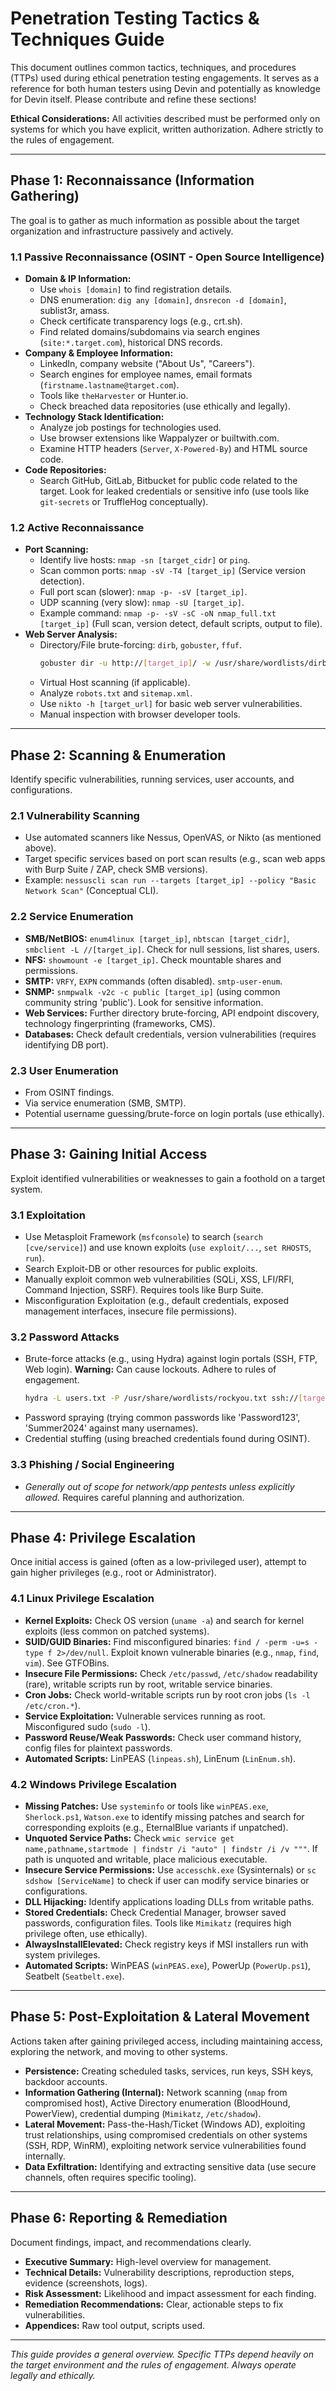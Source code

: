 # Penetration Testing Tactics & Techniques Guide

This document outlines common tactics, techniques, and procedures (TTPs) used during ethical penetration testing engagements. It serves as a reference for both human testers using Devin and potentially as knowledge for Devin itself. Please contribute and refine these sections!

**Ethical Considerations:** All activities described must be performed only on systems for which you have explicit, written authorization. Adhere strictly to the rules of engagement.

---

## Phase 1: Reconnaissance (Information Gathering)

The goal is to gather as much information as possible about the target organization and infrastructure passively and actively.

### 1.1 Passive Reconnaissance (OSINT - Open Source Intelligence)

* **Domain & IP Information:**
    * Use `whois [domain]` to find registration details.
    * DNS enumeration: `dig any [domain]`, `dnsrecon -d [domain]`, sublist3r, amass.
    * Check certificate transparency logs (e.g., crt.sh).
    * Find related domains/subdomains via search engines (`site:*.target.com`), historical DNS records.
* **Company & Employee Information:**
    * LinkedIn, company website ("About Us", "Careers").
    * Search engines for employee names, email formats (`firstname.lastname@target.com`).
    * Tools like `theHarvester` or Hunter.io.
    * Check breached data repositories (use ethically and legally).
* **Technology Stack Identification:**
    * Analyze job postings for technologies used.
    * Use browser extensions like Wappalyzer or builtwith.com.
    * Examine HTTP headers (`Server`, `X-Powered-By`) and HTML source code.
* **Code Repositories:**
    * Search GitHub, GitLab, Bitbucket for public code related to the target. Look for leaked credentials or sensitive info (use tools like `git-secrets` or TruffleHog conceptually).

### 1.2 Active Reconnaissance

* **Port Scanning:**
    * Identify live hosts: `nmap -sn [target_cidr]` or `ping`.
    * Scan common ports: `nmap -sV -T4 [target_ip]` (Service version detection).
    * Full port scan (slower): `nmap -p- -sV [target_ip]`.
    * UDP scanning (very slow): `nmap -sU [target_ip]`.
    * Example command: `nmap -p- -sV -sC -oN nmap_full.txt [target_ip]` (Full scan, version detect, default scripts, output to file).
* **Web Server Analysis:**
    * Directory/File brute-forcing: `dirb`, `gobuster`, `ffuf`.
        ```bash
        gobuster dir -u http://[target_ip]/ -w /usr/share/wordlists/dirbuster/directory-list-2.3-medium.txt -x php,txt,html
        ```
    * Virtual Host scanning (if applicable).
    * Analyze `robots.txt` and `sitemap.xml`.
    * Use `nikto -h [target_url]` for basic web server vulnerabilities.
    * Manual inspection with browser developer tools.

---

## Phase 2: Scanning & Enumeration

Identify specific vulnerabilities, running services, user accounts, and configurations.

### 2.1 Vulnerability Scanning

* Use automated scanners like Nessus, OpenVAS, or Nikto (as mentioned above).
* Target specific services based on port scan results (e.g., scan web apps with Burp Suite / ZAP, check SMB versions).
* Example: `nessuscli scan run --targets [target_ip] --policy "Basic Network Scan"` (Conceptual CLI).

### 2.2 Service Enumeration

* **SMB/NetBIOS:** `enum4linux [target_ip]`, `nbtscan [target_cidr]`, `smbclient -L //[target_ip]`. Check for null sessions, list shares, users.
* **NFS:** `showmount -e [target_ip]`. Check mountable shares and permissions.
* **SMTP:** `VRFY`, `EXPN` commands (often disabled). `smtp-user-enum`.
* **SNMP:** `snmpwalk -v2c -c public [target_ip]` (using common community string 'public'). Look for sensitive information.
* **Web Services:** Further directory brute-forcing, API endpoint discovery, technology fingerprinting (frameworks, CMS).
* **Databases:** Check default credentials, version vulnerabilities (requires identifying DB port).

### 2.3 User Enumeration

* From OSINT findings.
* Via service enumeration (SMB, SMTP).
* Potential username guessing/brute-force on login portals (use ethically).

---

## Phase 3: Gaining Initial Access

Exploit identified vulnerabilities or weaknesses to gain a foothold on a target system.

### 3.1 Exploitation

* Use Metasploit Framework (`msfconsole`) to search (`search [cve/service]`) and use known exploits (`use exploit/...`, `set RHOSTS`, `run`).
* Search Exploit-DB or other resources for public exploits.
* Manually exploit common web vulnerabilities (SQLi, XSS, LFI/RFI, Command Injection, SSRF). Requires tools like Burp Suite.
* Misconfiguration Exploitation (e.g., default credentials, exposed management interfaces, insecure file permissions).

### 3.2 Password Attacks

* Brute-force attacks (e.g., using Hydra) against login portals (SSH, FTP, Web login). **Warning:** Can cause lockouts. Adhere to rules of engagement.
    ```bash
    hydra -L users.txt -P /usr/share/wordlists/rockyou.txt ssh://[target_ip]
    ```
* Password spraying (trying common passwords like 'Password123', 'Summer2024' against many usernames).
* Credential stuffing (using breached credentials found during OSINT).

### 3.3 Phishing / Social Engineering

* *Generally out of scope for network/app pentests unless explicitly allowed.* Requires careful planning and authorization.

---

## Phase 4: Privilege Escalation

Once initial access is gained (often as a low-privileged user), attempt to gain higher privileges (e.g., root or Administrator).

### 4.1 Linux Privilege Escalation

* **Kernel Exploits:** Check OS version (`uname -a`) and search for kernel exploits (less common on patched systems).
* **SUID/GUID Binaries:** Find misconfigured binaries: `find / -perm -u=s -type f 2>/dev/null`. Exploit known vulnerable binaries (e.g., `nmap`, `find`, `vim`). See GTFOBins.
* **Insecure File Permissions:** Check `/etc/passwd`, `/etc/shadow` readability (rare), writable scripts run by root, writable service binaries.
* **Cron Jobs:** Check world-writable scripts run by root cron jobs (`ls -l /etc/cron.*`).
* **Service Exploitation:** Vulnerable services running as root. Misconfigured sudo (`sudo -l`).
* **Password Reuse/Weak Passwords:** Check user command history, config files for plaintext passwords.
* **Automated Scripts:** LinPEAS (`linpeas.sh`), LinEnum (`LinEnum.sh`).

### 4.2 Windows Privilege Escalation

* **Missing Patches:** Use `systeminfo` or tools like `winPEAS.exe`, `Sherlock.ps1`, `Watson.exe` to identify missing patches and search for corresponding exploits (e.g., EternalBlue variants if unpatched).
* **Unquoted Service Paths:** Check `wmic service get name,pathname,startmode | findstr /i "auto" | findstr /i /v """`. If path is unquoted and writable, place malicious executable.
* **Insecure Service Permissions:** Use `accesschk.exe` (Sysinternals) or `sc sdshow [ServiceName]` to check if user can modify service binaries or configurations.
* **DLL Hijacking:** Identify applications loading DLLs from writable paths.
* **Stored Credentials:** Check Credential Manager, browser saved passwords, configuration files. Tools like `Mimikatz` (requires high privilege often, use ethically).
* **AlwaysInstallElevated:** Check registry keys if MSI installers run with system privileges.
* **Automated Scripts:** WinPEAS (`winPEAS.exe`), PowerUp (`PowerUp.ps1`), Seatbelt (`Seatbelt.exe`).

---

## Phase 5: Post-Exploitation & Lateral Movement

Actions taken after gaining privileged access, including maintaining access, exploring the network, and moving to other systems.

* **Persistence:** Creating scheduled tasks, services, run keys, SSH keys, backdoor accounts.
* **Information Gathering (Internal):** Network scanning (`nmap` from compromised host), Active Directory enumeration (BloodHound, PowerView), credential dumping (`Mimikatz`, `/etc/shadow`).
* **Lateral Movement:** Pass-the-Hash/Ticket (Windows AD), exploiting trust relationships, using compromised credentials on other systems (SSH, RDP, WinRM), exploiting network service vulnerabilities found internally.
* **Data Exfiltration:** Identifying and extracting sensitive data (use secure channels, often requires specific tooling).

---

## Phase 6: Reporting & Remediation

Document findings, impact, and recommendations clearly.

* **Executive Summary:** High-level overview for management.
* **Technical Details:** Vulnerability descriptions, reproduction steps, evidence (screenshots, logs).
* **Risk Assessment:** Likelihood and impact assessment for each finding.
* **Remediation Recommendations:** Clear, actionable steps to fix vulnerabilities.
* **Appendices:** Raw tool output, scripts used.

---

*This guide provides a general overview. Specific TTPs depend heavily on the target environment and the rules of engagement. Always operate legally and ethically.*
